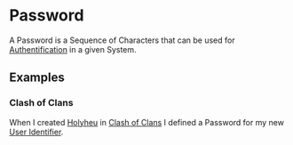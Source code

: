 # Password

A Password is a Sequence of Characters that can be used for [Authentification](47.md) in a given System.

## Examples

### Clash of Clans

When I created [Holyheu](4.md) in [Clash of Clans](3.md) I defined a Password for my new [User Identifier](47.md).
